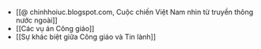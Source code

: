 - [[@ chinhhoiuc.blogspot.com, Cuộc chiến Việt Nam nhìn từ truyền thông nước ngoài]]
- [[Các vụ án Công giáo]]
- [[Sự khác biệt giữa Công giáo và Tin lành]]
